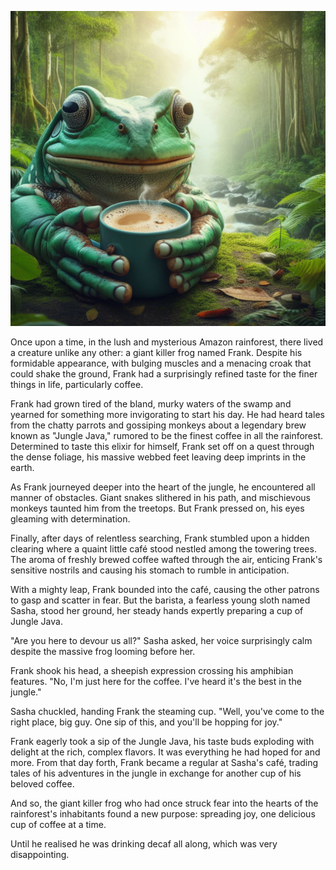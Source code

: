![Alt text](frog.jfif)


Once upon a time, in the lush and mysterious Amazon rainforest, there lived a creature unlike any other: a giant killer frog named Frank. Despite his formidable appearance, with bulging muscles and a menacing croak that could shake the ground, Frank had a surprisingly refined taste for the finer things in life, particularly coffee.

Frank had grown tired of the bland, murky waters of the swamp and yearned for something more invigorating to start his day. He had heard tales from the chatty parrots and gossiping monkeys about a legendary brew known as "Jungle Java," rumored to be the finest coffee in all the rainforest. Determined to taste this elixir for himself, Frank set off on a quest through the dense foliage, his massive webbed feet leaving deep imprints in the earth.

As Frank journeyed deeper into the heart of the jungle, he encountered all manner of obstacles. Giant snakes slithered in his path, and mischievous monkeys taunted him from the treetops. But Frank pressed on, his eyes gleaming with determination.

Finally, after days of relentless searching, Frank stumbled upon a hidden clearing where a quaint little café stood nestled among the towering trees. The aroma of freshly brewed coffee wafted through the air, enticing Frank's sensitive nostrils and causing his stomach to rumble in anticipation.

With a mighty leap, Frank bounded into the café, causing the other patrons to gasp and scatter in fear. But the barista, a fearless young sloth named Sasha, stood her ground, her steady hands expertly preparing a cup of Jungle Java.

"Are you here to devour us all?" Sasha asked, her voice surprisingly calm despite the massive frog looming before her.

Frank shook his head, a sheepish expression crossing his amphibian features. "No, I'm just here for the coffee. I've heard it's the best in the jungle."

Sasha chuckled, handing Frank the steaming cup. "Well, you've come to the right place, big guy. One sip of this, and you'll be hopping for joy."

Frank eagerly took a sip of the Jungle Java, his taste buds exploding with delight at the rich, complex flavors. It was everything he had hoped for and more. From that day forth, Frank became a regular at Sasha's café, trading tales of his adventures in the jungle in exchange for another cup of his beloved coffee.

And so, the giant killer frog who had once struck fear into the hearts of the rainforest's inhabitants found a new purpose: spreading joy, one delicious cup of coffee at a time.

Until he realised he was drinking decaf all along, which was very disappointing.
